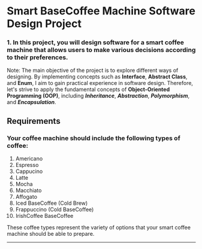 # Smart BaseCoffee Machine Software Design Project
 
### 1. In this project, you will design software for a smart coffee machine that allows users to make various decisions according to their preferences.
Note: The main objective of the project is to explore different ways of designing. By implementing concepts such as **Interface**, **Abstract Class**, and **Enum**, I aim to gain practical experience in software design. Therefore, let's strive to apply the fundamental concepts of **Object-Oriented Programming (OOP)**, including **_Inheritance_**, **_Abstraction_**, **_Polymorphism_**, and **_Encapsulation_**.


## Requirements
 
###   Your coffee machine should include the following types of coffee:

1. Americano
2. Espresso
3. Cappucino
4. Latte
5. Mocha
6. Macchiato
7. Affogato
8. Iced BaseCoffee (Cold Brew)
9. Frappuccino (Cold BaseCoffee)
10. IrishCoffee BaseCoffee

These coffee types represent the variety of options that your smart coffee machine should be able to prepare.

---

